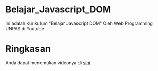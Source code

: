 # Belajar_Javascript_DOM
Ini adalah Kurikulum "Belajar Javascript DOM" Oleh  Web Programming UNPAS di Youtube

# Ringkasan
Anda dapat menemukan videonya di <a href="https://www.youtube.com/c/WebProgrammingUNPAS">sini<a/> .
